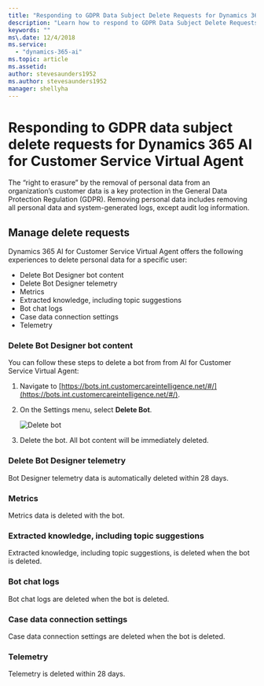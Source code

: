 ```yaml
---
title: "Responding to GDPR Data Subject Delete Requests for Dynamics 365 AI for Customer Service Virtual Agent"
description: "Learn how to respond​ to GDPR Data Subject Delete Requests for Dynamics 365 AI for Customer Service Virtual Agent."
keywords: ""
ms\.date: 12/4/2018
ms.service:
  - "dynamics-365-ai"
ms.topic: article
ms.assetid: 
author: stevesaunders1952
ms.author: stevesaunders1952
manager: shellyha
---
```


# Responding to GDPR data subject delete requests for Dynamics 365 AI for Customer Service Virtual Agent

The “right to erasure” by the removal of personal data from an organization’s customer data is a key protection in the General Data Protection Regulation (GDPR). Removing personal data includes removing all personal data and system-generated logs, except audit log information.

## Manage delete requests

Dynamics 365 AI for Customer Service Virtual Agent offers the following experiences to delete personal data for a specific user:

* Delete Bot Designer bot content
* Delete Bot Designer telemetry
* Metrics
* Extracted knowledge, including topic suggestions
* Bot chat logs
* Case data connection settings
* Telemetry

### Delete Bot Designer bot content

You can follow these steps to delete a bot from from AI for Customer Service Virtual Agent:

1. Navigate to [https://bots.int.customercareintelligence.net/#/](https://bots.int.customercareintelligence.net/#/).
2. On the Settings menu, select **Delete Bot**.

    ![Delete bot](media/delete-bot)

3. Delete the bot. All bot content will be immediately deleted.

### Delete Bot Designer telemetry

Bot Designer telemetry data is automatically deleted within 28 days.

### Metrics

Metrics data is deleted with the bot.

### Extracted knowledge, including topic suggestions

Extracted knowledge, including topic suggestions, is deleted when the bot is deleted.

### Bot chat logs

Bot chat logs are deleted when the bot is deleted.

### Case data connection settings

Case data connection settings are deleted when the bot is deleted.

### Telemetry

Telemetry is deleted within 28 days.